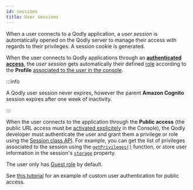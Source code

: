 ```yaml
---
id: sessions
title: User sessions
---
```


When a user connects to a Qodly application, a *user session* is automatically opened on the Qodly server to manage their access with regards to their privileges. A session cookie is generated.

When the user connects to Qodly applications through an [**authenticated access**](../../get-started/access.md#authenticated-access), the *user session* gets automatically their defined [role](../../studio/roles/rolesPrivilegesOverview.md) according to the **Profile** [associated to the user in the console](../../cloud/userAccountManagement.md#add-new-user). 

:::info

A Qodly user session never expires, however the parent **Amazon Cognito** session expires after one week of inactivity.

:::

When the user connects to the application through the **Public access** (the public URL access must be [activated explicitely](../../cloud/resourceMonitoring.md#application-access) in the Console), the Qodly developer must authenticate the user and grant them a privilege or role using the [Session class API](../SessionClass.md). For example, you can get the list of privileges associated to the session using the [`getPrivileges()`](../SessionClass.md#getprivileges) function, or store user information in the session's [`storage`](../SessionClass.md#storage) property.

The user only has [Guest role](../../studio/roles/datastorePermissions.md#introducing-the-guest-privilege) by default. 

See [this tutorial](./login.md) for an example of custom user authentication for public access. 

